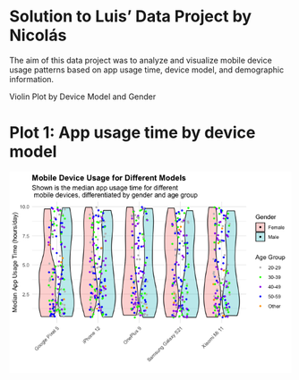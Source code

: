 # Solution to Luis’ Data Project by Nicolás

The aim of this data project was to analyze and visualize mobile device
usage patterns based on app usage time, device model, and demographic
information.

Violin Plot by Device Model and Gender

# Plot 1: App usage time by device model

![](NicolasDelgadoL_files/figure-markdown_strict/plot1-1.png)
